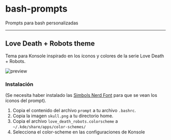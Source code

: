 # bash-prompts
Prompts para bash personalizadas

---
## Love Death + Robots theme
Tema para Konsole inspirado en los íconos y colores de la serie Love Death + Robots.

![preview](https://user-images.githubusercontent.com/65306021/222830644-a6594ebb-d431-4117-a9db-4b1d3d3b696a.png)

### Instalación
(Se necesita haber instalado las [Simbols Nerd Font](https://www.nerdfonts.com/font-downloads) para que se vean los íconos del prompt).
1. Copia el contenido del archivo `prompt` a tu archivo `.bashrc`.
2. Copia la imagen `skull.png` a tu directorio home.
3. Copia el archivo `love_death_robots.colorscheme` a `~/.kde/share/apps/color-schemes/`
4. Selecciona el color-scheme en las configuraciones de Konsole

